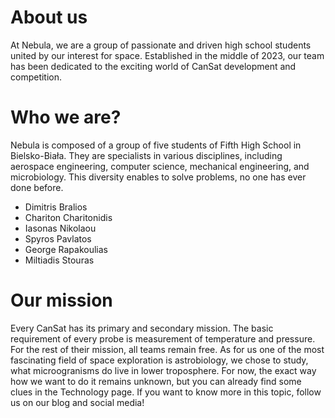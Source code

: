 # About us
At Nebula, we are a group of passionate and driven high school students united by our interest for space. Established in the middle of 2023, our team has been dedicated to the exciting world of CanSat development and competition.



# Who we are?
Nebula is composed of a group of five students of Fifth High School in Bielsko-Biała. They are specialists in various disciplines, including aerospace engineering, computer science, mechanical engineering, and microbiology. This diversity enables to solve problems, no one has ever done before.

 - Dimitris Bralios
 - Chariton Charitonidis
 - Iasonas Nikolaou
 - Spyros Pavlatos
 - George Rapakoulias
 - Miltiadis Stouras

# Our mission
Every CanSat has its primary and secondary mission. The basic requirement of every probe is measurement of temperature and pressure. For the rest of their mission, all teams remain free. As for us one of the most fascinating field of space exploration is astrobiology, we chose to study, what microogranisms do live in lower troposphere. For now, the exact way how we want to do it remains unknown, but you can already find some clues in the Technology page. If you want to know more in this topic, follow us on our blog and social media!
